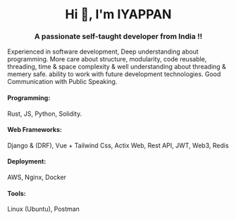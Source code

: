 <h1 align="center">Hi 👋, I'm IYAPPAN</h1>

<h3 align="center">A passionate self-taught developer from India !!</h3>

Experienced in software development, Deep understanding about
programming. More care about structure, modularity, code
reusable, threading, time & space complexity & well understanding about
threading & memery safe. ability to work with future development
technologies. Good Communication with Public Speaking.

#### Programming:
Rust, JS, Python, Solidity. <br/>

#### Web Frameworks: 
Django & (DRF), Vue + Tailwind Css, Actix Web, Rest
API, JWT, Web3, Redis  <br/>

#### Deployment: 
AWS, Nginx, Docker  <br/>

#### Tools: 
Linux (Ubuntu), Postman  <br/>










